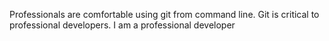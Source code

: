 Professionals are comfortable using git from command line.
Git is critical to professional developers. I am a professional developer


